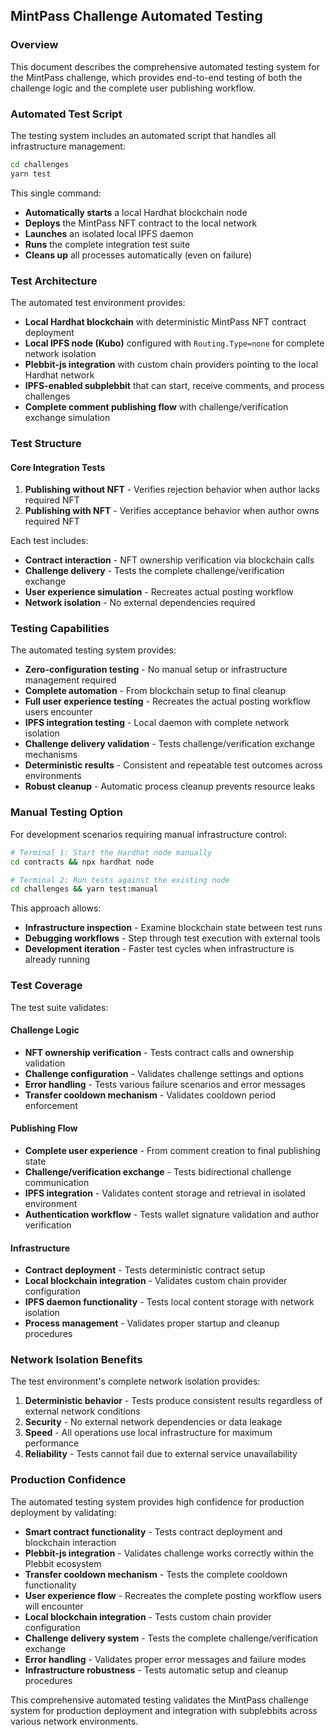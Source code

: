 ## MintPass Challenge Automated Testing

### Overview

This document describes the comprehensive automated testing system for the MintPass challenge, which provides end-to-end testing of both the challenge logic and the complete user publishing workflow.

### Automated Test Script

The testing system includes an automated script that handles all infrastructure management:

```bash
cd challenges
yarn test
```

This single command:
- **Automatically starts** a local Hardhat blockchain node
- **Deploys** the MintPass NFT contract to the local network
- **Launches** an isolated local IPFS daemon
- **Runs** the complete integration test suite
- **Cleans up** all processes automatically (even on failure)

### Test Architecture

The automated test environment provides:

- **Local Hardhat blockchain** with deterministic MintPass NFT contract deployment
- **Local IPFS node (Kubo)** configured with `Routing.Type=none` for complete network isolation
- **Plebbit-js integration** with custom chain providers pointing to the local Hardhat network
- **IPFS-enabled subplebbit** that can start, receive comments, and process challenges
- **Complete comment publishing flow** with challenge/verification exchange simulation

### Test Structure

#### Core Integration Tests
1. **Publishing without NFT** - Verifies rejection behavior when author lacks required NFT
2. **Publishing with NFT** - Verifies acceptance behavior when author owns required NFT

Each test includes:
- **Contract interaction** - NFT ownership verification via blockchain calls
- **Challenge delivery** - Tests the complete challenge/verification exchange
- **User experience simulation** - Recreates actual posting workflow
- **Network isolation** - No external dependencies required

### Testing Capabilities

The automated testing system provides:

- **Zero-configuration testing** - No manual setup or infrastructure management required
- **Complete automation** - From blockchain setup to final cleanup
- **Full user experience testing** - Recreates the actual posting workflow users encounter
- **IPFS integration testing** - Local daemon with complete network isolation
- **Challenge delivery validation** - Tests challenge/verification exchange mechanisms
- **Deterministic results** - Consistent and repeatable test outcomes across environments
- **Robust cleanup** - Automatic process cleanup prevents resource leaks

### Manual Testing Option

For development scenarios requiring manual infrastructure control:

```bash
# Terminal 1: Start the Hardhat node manually
cd contracts && npx hardhat node

# Terminal 2: Run tests against the existing node
cd challenges && yarn test:manual
```

This approach allows:
- **Infrastructure inspection** - Examine blockchain state between test runs
- **Debugging workflows** - Step through test execution with external tools
- **Development iteration** - Faster test cycles when infrastructure is already running

### Test Coverage

The test suite validates:

#### Challenge Logic
- **NFT ownership verification** - Tests contract calls and ownership validation
- **Challenge configuration** - Validates challenge settings and options
- **Error handling** - Tests various failure scenarios and error messages
- **Transfer cooldown mechanism** - Validates cooldown period enforcement

#### Publishing Flow
- **Complete user experience** - From comment creation to final publishing state
- **Challenge/verification exchange** - Tests bidirectional challenge communication
- **IPFS integration** - Validates content storage and retrieval in isolated environment
- **Authentication workflow** - Tests wallet signature validation and author verification

#### Infrastructure
- **Contract deployment** - Tests deterministic contract setup
- **Local blockchain integration** - Validates custom chain provider configuration
- **IPFS daemon functionality** - Tests local content storage with network isolation
- **Process management** - Validates proper startup and cleanup procedures

### Network Isolation Benefits

The test environment's complete network isolation provides:

1. **Deterministic behavior** - Tests produce consistent results regardless of external network conditions
2. **Security** - No external network dependencies or data leakage
3. **Speed** - All operations use local infrastructure for maximum performance
4. **Reliability** - Tests cannot fail due to external service unavailability

### Production Confidence

The automated testing system provides high confidence for production deployment by validating:

- **Smart contract functionality** - Tests contract deployment and blockchain interaction
- **Plebbit-js integration** - Validates challenge works correctly within the Plebbit ecosystem
- **Transfer cooldown mechanism** - Tests the complete cooldown functionality
- **User experience flow** - Recreates the complete posting workflow users will encounter
- **Local blockchain integration** - Tests custom chain provider configuration
- **Challenge delivery system** - Tests the complete challenge/verification exchange
- **Error handling** - Validates proper error messages and failure modes
- **Infrastructure robustness** - Tests automatic setup and cleanup procedures

This comprehensive automated testing validates the MintPass challenge system for production deployment and integration with subplebbits across various network environments. 